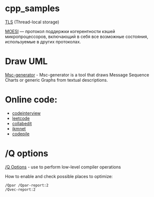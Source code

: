 # cpp_samples

[TLS](https://ru.wikipedia.org/wiki/TLS) (Thread-local storage)

[MOESI](https://ru.wikipedia.org/wiki/MOESI) — протокол поддержки когерентности кэшей микропроцессоров, включающий в себя все возможные состояния, используемые в других протоколах.

# Draw UML

[Msc-generator](https://sites.google.com/site/mscgen2393/) - Msc-generator is a tool that draws Message Sequence Charts or generic Graphs from textual descriptions.


# Online code:

- [codeinterview](https://codeinterview.io/)
- [leetcode](https://leetcode.com/)
- [collabedit](http://collabedit.com/)
- [ikmnet](https://www.ikmnet.com/)
- [codepile](https://www.codepile.net/pile/gJ0E0nNo)


# /Q options

[/Q Options](https://docs.microsoft.com/en-us/cpp/build/reference/q-options-low-level-operations?view=msvc-160) - use to perform low-level compiler operations

How to enable and check possible places to optimize:

```
/Qpar /Qpar-report:2
/Qvec-report:2
```

